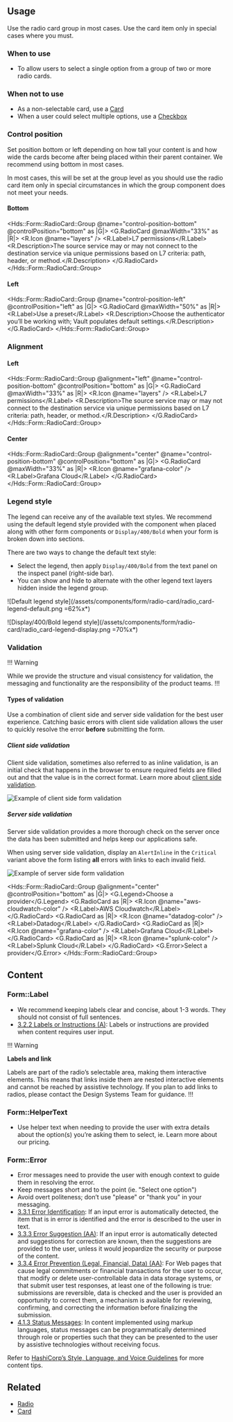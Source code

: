 ## Usage

Use the radio card group in most cases. Use the card item only in special cases where you must.

### When to use

- To allow users to select a single option from a group of two or more radio cards.

### When not to use

- As a non-selectable card, use a [Card](/components/card)
- When a user could select multiple options, use a [Checkbox](/components/form/checkbox)

### Control position

Set position bottom or left depending on how tall your content is and how wide the cards become after being placed within their parent container. We recommend using bottom in most cases.

In most cases, this will be set at the group level as you should use the radio card item only in special circumstances in which the group component does not meet your needs.

#### Bottom

<Hds::Form::RadioCard::Group @name="control-position-bottom" @controlPosition="bottom" as |G|>
  <G.RadioCard @maxWidth="33%" as |R|>
    <R.Icon @name="layers" />
    <R.Label>L7 permissions</R.Label>
    <R.Description>The source service may or may not connect to the destination service via unique permissions based on L7 criteria: path, header, or method.</R.Description>
  </G.RadioCard>
</Hds::Form::RadioCard::Group>

#### Left

<Hds::Form::RadioCard::Group @name="control-position-left" @controlPosition="left" as |G|>
  <G.RadioCard @maxWidth="50%" as |R|>
    <R.Label>Use a preset</R.Label>
    <R.Description>Choose the authenticator you’ll be working with; Vault populates default settings.</R.Description>
  </G.RadioCard>
</Hds::Form::RadioCard::Group>

### Alignment

#### Left

<Hds::Form::RadioCard::Group @alignment="left" @name="control-position-bottom" @controlPosition="bottom" as |G|>
  <G.RadioCard @maxWidth="33%" as |R|>
    <R.Icon @name="layers" />
    <R.Label>L7 permissions</R.Label>
    <R.Description>The source service may or may not connect to the destination service via unique permissions based on L7 criteria: path, header, or method.</R.Description>
  </G.RadioCard>
</Hds::Form::RadioCard::Group>

#### Center

<Hds::Form::RadioCard::Group @alignment="center" @name="control-position-bottom" @controlPosition="bottom" as |G|>
  <G.RadioCard @maxWidth="33%" as |R|>
    <R.Icon @name="grafana-color" />
    <R.Label>Grafana Cloud</R.Label>
  </G.RadioCard>
</Hds::Form::RadioCard::Group>

### Legend style

The legend can receive any of the available text styles. We recommend using the default legend style provided with the component when placed along with other form components or `Display/400/Bold` when your form is broken down into sections.

There are two ways to change the default text style:

- Select the legend, then apply `Display/400/Bold` from the text panel on the inspect panel (right-side bar).
- You can show and hide to alternate with the other legend text layers hidden inside the legend group.

![Default legend style](/assets/components/form/radio-card/radio_card-legend-default.png =62%x*)

![Display/400/Bold legend style](/assets/components/form/radio-card/radio_card-legend-display.png =70%x*)

### Validation

!!! Warning

While we provide the structure and visual consistency for validation, the messaging and functionality are the responsibility of the product teams.
!!!

#### Types of validation

Use a combination of client side and server side validation for the best user experience. Catching basic errors with client side validation allows the user to quickly resolve the error **before** submitting the form.

##### Client side validation

Client side validation, sometimes also referred to as inline validation, is an initial check that happens in the browser to ensure required fields are filled out and that the value is in the correct format. Learn more about [client side validation](https://developer.mozilla.org/en-US/docs/Learn/Forms/Form_validation).

![Example of client side form validation](/assets/components/form/primitives/form-validation-client.png)

##### Server side validation

Server side validation provides a more thorough check on the server once the data has been submitted and helps keep our applications safe.

When using server side validation, display an `AlertInline` in the `Critical` variant above the form listing **all** errors with links to each invalid field.

![Example of server side form validation](/assets/components/form/primitives/form-validation-server.png)

<Hds::Form::RadioCard::Group @alignment="center" @controlPosition="bottom" as |G|>
  <G.Legend>Choose a provider</G.Legend>
  <G.RadioCard as |R|>
    <R.Icon @name="aws-cloudwatch-color" />
    <R.Label>AWS Cloudwatch</R.Label>
  </G.RadioCard>
  <G.RadioCard as |R|>
    <R.Icon @name="datadog-color" />
    <R.Label>Datadog</R.Label>
  </G.RadioCard>
  <G.RadioCard as |R|>
    <R.Icon @name="grafana-color" />
    <R.Label>Grafana Cloud</R.Label>
  </G.RadioCard>
  <G.RadioCard as |R|>
    <R.Icon @name="splunk-color" />
    <R.Label>Splunk Cloud</R.Label>
  </G.RadioCard>
  <G.Error>Select a provider</G.Error>
</Hds::Form::RadioCard::Group>

## Content

### Form::Label

- We recommend keeping labels clear and concise, about 1-3 words. They should not consist of full sentences.
- [3.2.2 Labels or Instructions (A)](https://www.w3.org/WAI/WCAG21/Understanding/labels-or-instructions.html): Labels or instructions are provided when content requires user input.

!!! Warning

**Labels and link**

Labels are part of the radio’s selectable area, making them interactive elements. This means that links inside them are nested interactive elements and cannot be reached by assistive technology. If you plan to add links to radios, please contact the Design Systems Team for guidance.
!!!

### Form::HelperText

- Use helper text when needing to provide the user with extra details about the option(s) you’re asking them to select, ie. Learn more about our pricing.

### Form::Error

- Error messages need to provide the user with enough context to guide them in resolving the error.
- Keep messages short and to the point (ie. "Select one option")
- Avoid overt politeness; don’t use "please" or "thank you" in your messaging.
- [3.3.1 Error Identification](https://www.w3.org/WAI/WCAG21/Understanding/error-identification.html): If an input error is automatically detected, the item that is in error is identified and the error is described to the user in text.
- [3.3.3 Error Suggestion (AA)](https://www.w3.org/WAI/WCAG21/Understanding/error-suggestion.html): If an input error is automatically detected and suggestions for correction are known, then the suggestions are provided to the user, unless it would jeopardize the security or purpose of the content.
- [3.3.4 Error Prevention (Legal, Financial, Data) (AA)](https://www.w3.org/WAI/WCAG21/Understanding/error-prevention-legal-financial-data.html): For Web pages that cause legal commitments or financial transactions for the user to occur, that modify or delete user-controllable data in data storage systems, or that submit user test responses, at least one of the following is true: submissions are reversible, data is checked and the user is provided an opportunity to correct them, a mechanism is available for reviewing, confirming, and correcting the information before finalizing the submission.
- [4.1.3 Status Messages](https://www.w3.org/WAI/WCAG21/Understanding/status-messages.html): In content implemented using markup languages, status messages can be programmatically determined through role or properties such that they can be presented to the user by assistive technologies without receiving focus.

Refer to [HashiCorp’s Style, Language, and Voice Guidelines](https://docs.google.com/document/d/1MRvGd6tS5JkIwl_GssbyExkMJqOXKeUE00kSEtFi8m8/edit?usp=sharing) for more content tips.

## Related

- [Radio](/components/form/radio)
- [Card](/components/card)
